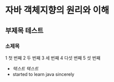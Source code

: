 # 자바 객체지향의 원리와 이해
## 부제목 테스트
### 소제목

1 첫 번째
2 두 번째
3 세 번째
4 다섯 번째
5 섯 번째

* *텍스트* _텍스트_
* started to learn java sincerely
